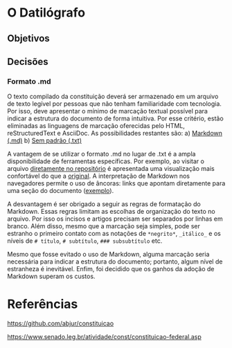 # O Datilógrafo

## Objetivos

## Decisões

### Formato .md
O texto compilado da constituição deverá ser armazenado em um arquivo de texto
legível por pessoas que não tenham familiaridade com tecnologia. Por isso, deve
apresentar o mínimo de marcação textual possível para indicar a estrutura do
documento de forma intuitiva. Por esse critério, estão eliminadas as linguagens
de marcação oferecidas pelo HTML, reStructuredText e AsciiDoc. As possibilidades
restantes são: a) [Markdown (.md)][markdown] b) [Sem padrão (.txt)][texto]

A vantagem de se utilizar o formato .md no lugar de .txt é a ampla
disponibilidade de ferramentas específicas. Por exemplo, ao visitar o arquivo
[diretamente no repositório][arquivo] é apresentada uma visualização mais
confortável do que a [original][original]. A interpretação de Markdown nos
navegadores permite o uso de âncoras: links que apontam diretamente para uma
seção do documento ([exemplo][seção]).

A desvantagem é ser obrigado a seguir as regras de formatação do Markdown. Essas
regras limitam as escolhas de organização do texto no arquivo. Por isso os
incisos e artigos precisam ser separados por linhas em branco. Além disso, mesmo
que a marcação seja simples, pode ser estranho o primeiro contato com as
notações de `*negrito*`, `_itálico_` e os níveis de `# título`, `# subtítulo`,
`### subsubtítulo` etc.

Mesmo que fosse evitado o uso de Markdown, alguma marcação seria necessária para
indicar a estrutura do documento; portanto, algum nível de estranheza é
inevitável. Enfim, foi decidido que os ganhos da adoção de Markdown superam os
custos.

[markdown]: https://pt.wikipedia.org/wiki/Markdown
[texto]: https://pt.wikipedia.org/wiki/Arquivo_de_texto
[arquivo]: https://github.com/villasv/datilografo/blob/main/texto_promulgado/texto_promulgado.md
[original]: https://raw.githubusercontent.com/villasv/datilografo/main/texto_promulgado/texto_promulgado.md
[seção]: https://github.com/villasv/datilografo/blob/main/texto_promulgado/texto_promulgado.md#cap%C3%ADtulo-iii


# Referências

https://github.com/abjur/constituicao

https://www.senado.leg.br/atividade/const/constituicao-federal.asp
